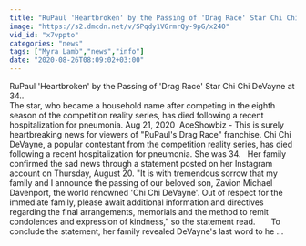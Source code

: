 ```yaml
---
title: "RuPaul 'Heartbroken' by the Passing of 'Drag Race' Star Chi Chi DeVayne at 34"
image: "https://s2.dmcdn.net/v/SPqdy1VGrmrQy-9pG/x240"
vid_id: "x7vppto"
categories: "news"
tags: ["Myra Lamb","news","info"]
date: "2020-08-26T08:09:02+03:00"
---
```

RuPaul 'Heartbroken' by the Passing of 'Drag Race' Star Chi Chi DeVayne at 34..   <br>The star, who became a household name after competing in the eighth season of the competition reality series, has died following a recent hospitalization for pneumonia.   Aug 21, 2020   AceShowbiz - This is surely heartbreaking news for viewers of &quot;RuPaul's Drag Race&quot; franchise. Chi Chi DeVayne, a popular contestant from the competition reality series, has died following a recent hospitalization for pneumonia. She was 34.    Her family confirmed the sad news through a statement posted on her Instagram account on Thursday, August 20. &quot;It is with tremendous sorrow that my family and I announce the passing of our beloved son, Zavion Michael Davenport, the world renowned 'Chi Chi DeVayne'. Out of respect for the immediate family, please await additional information and directives regarding the final arrangements, memorials and the method to remit condolences and expression of kindness,&quot; so the statement read.         To conclude the statement, her family revealed DeVayne's last word to he ...
